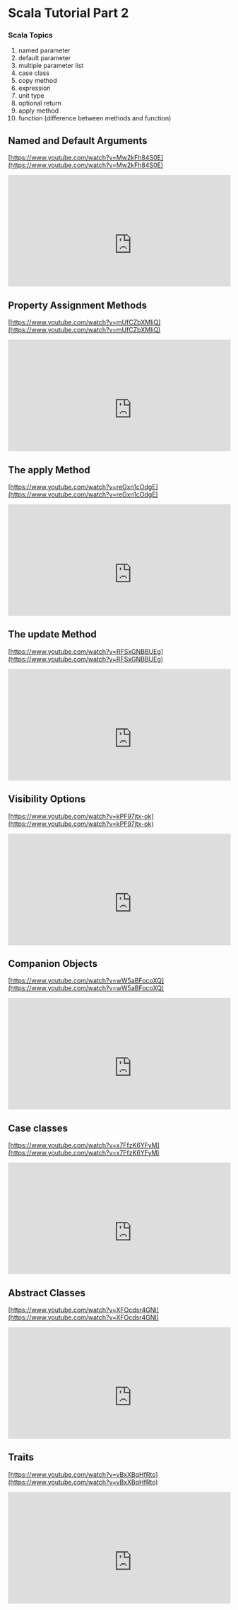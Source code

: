 
# Scala Tutorial Part 2



### Scala Topics
1.  named parameter
2.	default parameter
3.	multiple parameter list
4.	case class
5.	copy method
6.	expression
7.	unit type
8.	optional return
9.	apply method
10.	function (difference between methods and function)


##  Named and Default Arguments  	
[https://www.youtube.com/watch?v=Mw2kFh84S0E](https://www.youtube.com/watch?v=Mw2kFh84S0E)

<div style="position: relative; padding-bottom: 50%; height: 0; overflow: hidden; max-width: 100%; ">
    <iframe width="560" height="315" src="https://www.youtube.com/embed/Mw2kFh84S0E" frameborder="0" allow="autoplay; encrypted-media" allowfullscreen></iframe>
</div>

##  Property Assignment Methods  	
[https://www.youtube.com/watch?v=mUfCZbXMliQ](https://www.youtube.com/watch?v=mUfCZbXMliQ)


<div style="position: relative; padding-bottom: 50%; height: 0; overflow: hidden; max-width: 100%; ">
    <iframe width="560" height="315" src="https://www.youtube.com/embed/mUfCZbXMliQ" frameborder="0" allow="autoplay; encrypted-media" allowfullscreen></iframe>
</div>


##  The apply Method   	
[https://www.youtube.com/watch?v=reGxn1cOdgE](https://www.youtube.com/watch?v=reGxn1cOdgE)


<div style="position: relative; padding-bottom: 50%; height: 0; overflow: hidden; max-width: 100%; ">
    <iframe width="560" height="315" src="https://www.youtube.com/embed/reGxn1cOdgE" frameborder="0" allow="autoplay; encrypted-media" allowfullscreen></iframe>
</div>



##  The update Method  	
[https://www.youtube.com/watch?v=RFSxGNBBUEg](https://www.youtube.com/watch?v=RFSxGNBBUEg)
	
<div style="position: relative; padding-bottom: 50%; height: 0; overflow: hidden; max-width: 100%; ">
    <iframe width="560" height="315" src="https://www.youtube.com/embed/RFSxGNBBUEg" frameborder="0" allow="autoplay; encrypted-media" allowfullscreen></iframe>
</div>


##  Visibility Options   	
[https://www.youtube.com/watch?v=kPF97jtx-ok](https://www.youtube.com/watch?v=kPF97jtx-ok)
	
<div style="position: relative; padding-bottom: 50%; height: 0; overflow: hidden; max-width: 100%; ">
    <iframe width="560" height="315" src="https://www.youtube.com/embed/kPF97jtx-ok" frameborder="0" allow="autoplay; encrypted-media" allowfullscreen></iframe>
</div>


##  Companion Objects   	
[https://www.youtube.com/watch?v=wW5aBFocoXQ](https://www.youtube.com/watch?v=wW5aBFocoXQ)
	
<div style="position: relative; padding-bottom: 50%; height: 0; overflow: hidden; max-width: 100%; ">
    <iframe width="560" height="315" src="https://www.youtube.com/embed/wW5aBFocoXQ" frameborder="0" allow="autoplay; encrypted-media" allowfullscreen></iframe>
</div>


##  Case classes   	
[https://www.youtube.com/watch?v=x7FfzK6YFyM](https://www.youtube.com/watch?v=x7FfzK6YFyM)
	
<div style="position: relative; padding-bottom: 50%; height: 0; overflow: hidden; max-width: 100%; ">
    <iframe width="560" height="315" src="https://www.youtube.com/embed/x7FfzK6YFyM" frameborder="0" allow="autoplay; encrypted-media" allowfullscreen></iframe>
</div>



##  Abstract Classes   	
[https://www.youtube.com/watch?v=XFOcdsr4GNI](https://www.youtube.com/watch?v=XFOcdsr4GNI)
	
<div style="position: relative; padding-bottom: 50%; height: 0; overflow: hidden; max-width: 100%; ">
    <iframe width="560" height="315" src="https://www.youtube.com/embed/XFOcdsr4GNI" frameborder="0" allow="autoplay; encrypted-media" allowfullscreen></iframe>
</div>



##  Traits   	
[https://www.youtube.com/watch?v=vBxXBqHfRto](https://www.youtube.com/watch?v=vBxXBqHfRto)
	
<div style="position: relative; padding-bottom: 50%; height: 0; overflow: hidden; max-width: 100%; ">
    <iframe width="560" height="315" src="https://www.youtube.com/embed/vBxXBqHfRto" frameborder="0" allow="autoplay; encrypted-media" allowfullscreen></iframe>
</div>